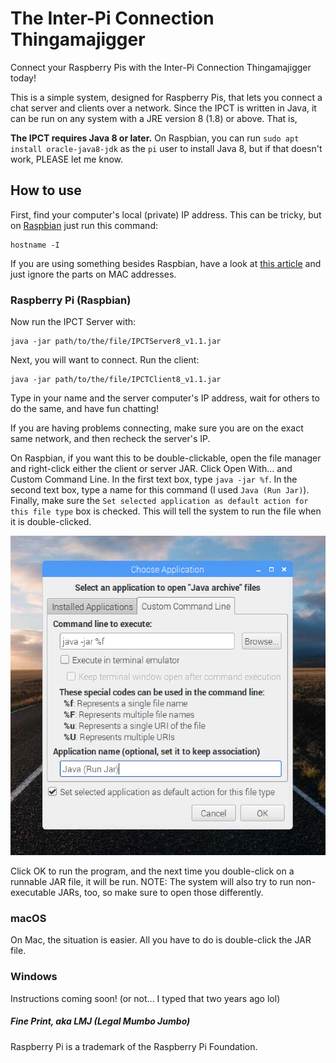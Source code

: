 # The Inter-Pi Connection Thingamajigger
Connect your Raspberry Pis with the Inter-Pi Connection Thingamajigger today!

This is a simple system, designed for Raspberry Pis, that lets you connect a chat server and clients over a network.
Since the IPCT is written in Java, it can be run on any system with a JRE version 8 (1.8) or above. That is,

**The IPCT requires Java 8 or later.**
On Raspbian, you can run `sudo apt install oracle-java8-jdk` as the `pi` user to install Java 8, but if that doesn't work, PLEASE let me know.

## How to use
First, find your computer's local (private) IP address. This can be tricky, but on [Raspbian](https://en.wikipedia.org/wiki/Raspbian) just run this command:
```
hostname -I
```
If you are using something besides Raspbian, have a look at [this article](https://www.howtogeek.com/236838/how-to-find-any-devices-ip-address-mac-address-and-other-network-connection-details/) and just ignore the parts on MAC addresses.

### Raspberry Pi (Raspbian)
Now run the IPCT Server with:
```
java -jar path/to/the/file/IPCTServer8_v1.1.jar
```
Next, you will want to connect. Run the client:
```
java -jar path/to/the/file/IPCTClient8_v1.1.jar
```
Type in your name and the server computer's IP address, wait for others to do the same, and have fun chatting!

If you are having problems connecting, make sure you are on the exact same network, and then recheck the server's IP.

On Raspbian, if you want this to be double-clickable, open the file manager and right-click either the client or server JAR. Click Open With... and Custom Command Line. In the first text box, type `java -jar %f`. In the second text box, type a name for this command (I used `Java (Run Jar)`). Finally, make sure the `Set selected application as default action for this file type` box is checked. This will tell the system to run the file when it is double-clicked.

![Example Image](/doubleclickableing.png)

Click OK to run the program, and the next time you double-click on a runnable JAR file, it will be run. NOTE: The system will also try to run non-executable JARs, too, so make sure to open those differently.

### macOS
On Mac, the situation is easier. All you have to do is double-click the JAR file.

### Windows
Instructions coming soon! (or not... I typed that two years ago lol)


##### Fine Print, aka LMJ (Legal Mumbo Jumbo)
Raspberry Pi is a trademark of the Raspberry Pi Foundation.
